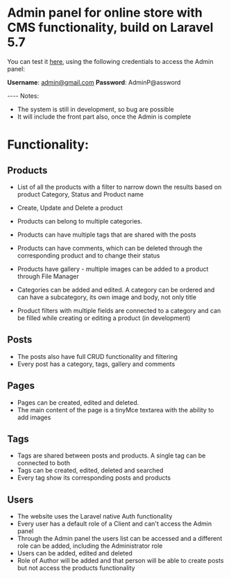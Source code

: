 # Admin panel for online store with CMS functionality, build on Laravel 5.7

You can test it [here](http://lutory.net/laravel-admin/public/), using the following credentials to access the Admin panel:

**Username**: admin@gmail.com
**Password**: AdminP@assword

---- Notes:

- The system is still in development, so bug are possible
- It will include the front part also, once the Admin is complete

# Functionality:

## Products

-  List of all the products with a filter to narrow down the results based on product Category, Status and Product name
- Create, Update and Delete a product
- Products can belong to multiple categories. 
- Products can have multiple tags that are shared with the posts
- Products can have comments, which can be deleted through the corresponding product and to change their status
- Products have gallery - multiple images can be added to a product through File Manager

- Categories can be added and edited. A category can be ordered and can have a subcategory, its own image and body, not only title

- Product filters with multiple fields are connected to a category and can be filled while creating or editing a product (in development)

## Posts

- The posts also have full CRUD functionality and filtering
- Every post has a category, tags, gallery and comments

## Pages

- Pages can be created, edited and deleted. 
- The main content of the page is a tinyMce textarea with the ability to add images

## Tags

- Tags are shared between posts and products. A single tag can be connected to both
- Tags can be created, edited, deleted and searched
- Every tag show its corresponding posts and products

## Users

- The website uses the Laravel native Auth functionality
- Every user has a default role of a Client and can't access the Admin panel
- Through the Admin panel the users list can be accessed and a different role can be added, including the Administrator role
- Users can be added, edited and deleted
- Role of Author will be added and that person will be able to create posts but not access the products functionality